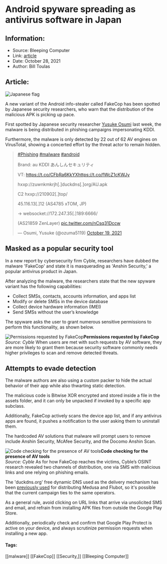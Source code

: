 # Android spyware spreading as antivirus software in Japan
### 

## Information:
+ Source: Bleeping Computer
+ Link: [article](https://www.bleepingcomputer.com/news/security/android-spyware-spreading-as-antivirus-software-in-japan/)
+ Date: October 28, 2021
+ Author: Bill Toulas


## Article:
![Japanese flag](https://www.bleepstatic.com/content/hl-images/2021/10/28/japan.jpg?rand=540441458)


A new variant of the Android info-stealer called FakeCop has been spotted by Japanese security researchers, who warn that the distribution of the malicious APK is picking up pace.


First spotted by Japanese security researcher [Yusuke Osumi](https://twitter.com/ozuma5119) last week, the malware is being distributed in phishing campaigns impersonating KDDI.


Furthermore, the malware is only detected by 22 out of 62 AV engines on VirusTotal, showing a concerted effort by the threat actor to remain hidden.




> 
> [#Phishing](https://twitter.com/hashtag/Phishing?src=hash&ref_src=twsrc%5Etfw) [#malware](https://twitter.com/hashtag/malware?src=hash&ref_src=twsrc%5Etfw) [#android](https://twitter.com/hashtag/android?src=hash&ref_src=twsrc%5Etfw)  
> 
> Brand: au KDDI あんしんセキュリティ  
> 
> VT: <https://t.co/CFbRa6KkYX><https://t.co/fWcZ1cKWJy>  
>   
> 
> hxxp://zuwnkmkrjh[.]duckdns[.]org/AU.apk  
> 
> C2 hxxp://210902[.]top/  
> 
> 45.116.13[.]12 (AS4785 xTOM, JP)  
> 
> → websocket://172.247.35[.]189:6666/  
> 
> (AS21859 ZenLayer) [pic.twitter.com/nCsq31Dccw](https://t.co/nCsq31Dccw)
> 
> 
> — Osumi, Yusuke (@ozuma5119) [October 19, 2021](https://twitter.com/ozuma5119/status/1450467756302905359?ref_src=twsrc%5Etfw)


Masked as a popular security tool
---------------------------------


In a new report by cybersecurity firm Cyble, researchers have dubbed the malware 'FakeCop' and state it is masquerading as 'Anshin Security,' a popular antivirus product in Japan.


After analyzing the malware, the researchers state that the new spyware variant has the following capabilities:


* Collect SMSs, contacts, accounts information, and apps list
* Modify or delete SMSs in the device database
* Collect device hardware information (IMEI)
* Send SMSs without the user’s knowledge


The spyware asks the user to grant numerous sensitive permissions to perform this functionality, as shown below.



![Permissions requested by FakeCop](https://www.bleepstatic.com/images/news/u/1220909/Security/permissions.png)**Permissions requested by FakeCop**  
*Source: Cyble*
When users are met with such requests by AV software, they are more likely to grant them because security software commonly needs higher privileges to scan and remove detected threats.


Attempts to evade detection
---------------------------


The malware authors are also using a custom packer to hide the actual behavior of their app while also thwarting static detection.


The malicious code is Bitwise XOR encrypted and stored inside a file in the assets folder, and it can only be unpacked if invoked by a specific app subclass.


Additionally, FakeCop actively scans the device app list, and if any antivirus apps are found, it pushes a notification to the user asking them to uninstall them.


The hardcoded AV solutions that malware will prompt users to remove include Anshin Security, McAfee Security, and the Docomo Anshin Scan.



![Code checking for the presence of AV tools](https://www.bleepstatic.com/images/news/u/1220909/Code%20and%20Details/checking%20packages.png)**Code checking for the presence of AV tools**  
*Source: Cyble*
As for how FakeCop reaches the victims, Cyble’s OSINT research revealed two channels of distribution, one via SMS with malicious links and one relying on phishing emails.


The 'duckdns.org' free dynamic DNS used as the delivery mechanism has been [previously used](https://japanlife--guide-com.translate.goog/en/phishing-scam-alerts-via-phone-messages-in-japan-duckdns-org/?_x_tr_sl=vi&_x_tr_tl=en&_x_tr_hl=en&_x_tr_pto=nui,sc) for distributing Medusa and Flubot, so it's possible that the current campaign ties to the same operators.


As a general rule, avoid clicking on URL links that arrive via unsolicited SMS and email, and refrain from installing APK files from outside the Google Play Store.


Additionally, periodically check and confirm that Google Play Protect is active on your device, and always scrutinize permission requests when installing a new app.




#### Tags:
[[malware]] [[FakeCop]] [[Security,]] [[Bleeping Computer]]
